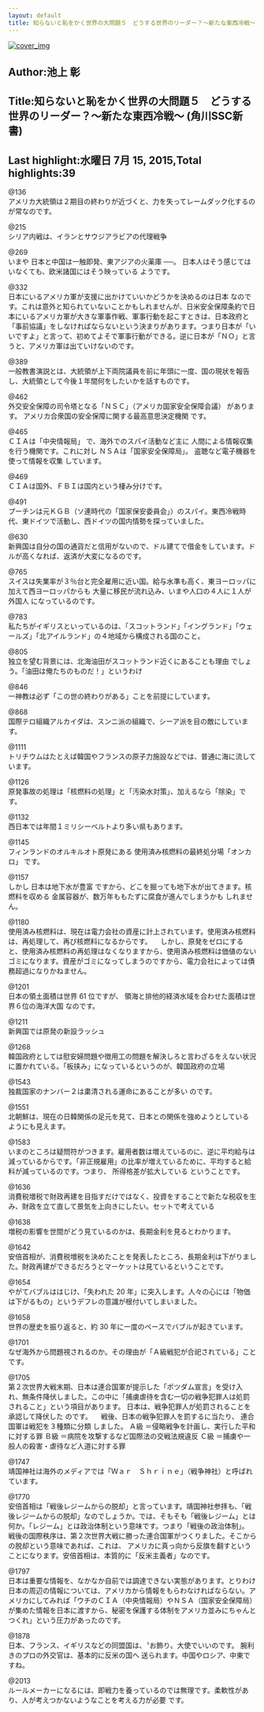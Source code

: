 ```yaml
---
layout: default
title: 知らないと恥をかく世界の大問題５　どうする世界のリーダー？～新たな東西冷戦～ (角川SSC新書) by 池上 彰
---
```


[![cover_img](http://images-jp.amazon.com/images/P/B00K7TB4PY.09.MZZZZZZZ.jpg)](https://www.amazon.co.jp/dp/B00K7TB4PY)  
## Author:池上 彰  
## Title:知らないと恥をかく世界の大問題５　どうする世界のリーダー？～新たな東西冷戦～ (角川SSC新書)  
## Last highlight:水曜日 7月 15, 2015,Total highlights:39  
  
@136  
アメリカ大統領は２期目の終わりが近づくと、力を失ってレームダック化するのが常なのです。  
  
@215  
シリア内戦は、イランとサウジアラビアの代理戦争  
  
@269  
いまや 日本と中国は一触即発、東アジアの火薬庫 ──。 日本人はそう感じてはいなくても、欧米諸国にはそう映っている ようです。  
  
@332  
日本にいるアメリカ軍が支援に出かけていいかどうかを決めるのは日本 なのです。これは意外と知られていないことかもしれませんが、日米安全保障条約で日本にいるアメリカ軍が大きな軍事作戦、軍事行動を起こすときは、日本政府と「事前協議」をしなければならないという決まりがあります。つまり日本が「いいですよ」と言って、初めてよそで軍事行動ができる。逆に日本が「ＮＯ」と言うと、アメリカ軍は出ていけないのです。  
  
@389  
一般教書演説とは、大統領が上下両院議員を前に年頭に一度、国の現状を報告し、大統領として今後１年間何をしたいかを話すものです。  
  
@462  
外交安全保障の司令塔となる「ＮＳＣ」（アメリカ国家安全保障会議） があります。 アメリカ合衆国の安全保障に関する最高意思決定機関 です。  
  
@465  
ＣＩＡは「中央情報局」 で、海外でのスパイ活動など主に 人間による情報収集 を行う機関です。これに対し ＮＳＡは「国家安全保障局」。 盗聴など電子機器を使って情報を収集 しています。  
  
@469  
ＣＩＡは国外、ＦＢＩは国内という棲み分けです。  
  
@491  
プーチンは元ＫＧＢ（ソ連時代の「国家保安委員会」）のスパイ。東西冷戦時代、東ドイツで活動し、西ドイツの国内情勢を探っていました。  
  
@630  
新興国は自分の国の通貨だと信用がないので、ドル建てで借金をしています。ドルが高くなれば、返済が大変になるのです。  
  
@765  
スイスは失業率が３％台と完全雇用に近い国。給与水準も高く、東ヨーロッパに加えて西ヨーロッパからも 大量に移民が流れ込み、いまや人口の４人に１人が外国人 になっているのです。  
  
@783  
私たちがイギリスといっているのは、「スコットランド」「イングランド」「ウェールズ」「北アイルランド」の４地域から構成される国のこと。  
  
@805  
独立を望む背景には、北海油田がスコットランド近くにあることも理由 でしょう。「油田は俺たちのものだ！」というわけ  
  
@846  
一神教は必ず「この世の終わりがある」ことを前提にしています。  
  
@868  
国際テロ組織アルカイダは、スンニ派の組織で、シーア派を目の敵にしています。  
  
@1111  
トリチウムはたとえば韓国やフランスの原子力施設などでは、普通に海に流しています。  
  
@1126  
原発事故の処理は「核燃料の処理」と「汚染水対策」、加えるなら「除染」です。  
  
@1132  
西日本では年間１ミリシーベルトより多い県もあります。  
  
@1145  
フィンランドのオルキルオト原発にある 使用済み核燃料の最終処分場「オンカロ」 です。  
  
@1157  
しかし 日本は地下水が豊富 ですから、どこを掘っても地下水が出てきます。核燃料を収める 金属容器が、数万年ももたずに腐食が進んでしまうかも しれません。  
  
@1180  
使用済み核燃料は、現在は電力会社の資産に計上されています。使用済み核燃料は、再処理して、再び核燃料になるからです。 　しかし、原発をゼロにすると、使用済み核燃料の再処理はなくなりますから、使用済み核燃料は価値のないゴミになります。資産がゴミになってしまうのですから、電力会社によっては債務超過になりかねません。  
  
@1201  
日本の領土面積は世界 61 位ですが、 領海と排他的経済水域を合わせた面積は世界６位の海洋大国 なのです。  
  
@1211  
新興国では原発の新設ラッシュ  
  
@1268  
韓国政府としては慰安婦問題や徴用工の問題を解決しろと言わざるをえない状況 に置かれている。「板挟み」になっているというのが、韓国政府の立場  
  
@1543  
独裁国家のナンバー２は粛清される運命にあることが多い のです。  
  
@1551  
北朝鮮は、現在の日韓関係の足元を見て、日本との関係を強めようとしている ようにも見えます。  
  
@1583  
いまのところは疑問符がつきます。雇用者数は増えているのに、逆に平均給与は減っているからです。「非正規雇用」の比率が増えているために、平均すると給料が減っているのです。つまり、 所得格差が拡大している ということです。  
  
@1636  
消費税増税で財政再建を目指すだけではなく、投資をすることで新たな税収を生み、財政を立て直して景気を上向きにしたい。セットで考えている  
  
@1638  
増税の影響を世間がどう見ているのかは、長期金利を見るとわかります。  
  
@1642  
安倍首相が、消費税増税を決めたことを発表したところ、長期金利は下がりました。財政再建ができるだろうとマーケットは見ているということです。  
  
@1654  
やがてバブルははじけ、「失われた 20 年」に突入します。人々の心には「物価は下がるもの」というデフレの意識が根付いてしまいました。  
  
@1658  
世界の歴史を振り返ると、約 30 年に一度のペースでバブルが起きています。  
  
@1701  
なぜ海外から問題視されるのか。その理由が「Ａ級戦犯が合祀されている」こと です。  
  
@1705  
第２次世界大戦末期、日本は連合国軍が提示した「ポツダム宣言」を受け入れ、無条件降伏しました。この中に「捕虜虐待を含む一切の戦争犯罪人は処罰されること」という項目があります。 日本は、戦争犯罪人が処罰されることを承認して降伏した のです。 　戦後、日本の戦争犯罪人を罰するに当たり、 連合国軍は戦犯を３種類に分類 しました。 Ａ級 ＝侵略戦争を計画し、実行した平和に対する罪 Ｂ級 ＝病院を攻撃するなど国際法の交戦法規違反 Ｃ級 ＝捕虜や一般人の殺害・虐待など人道に対する罪  
  
@1747  
靖国神社は海外のメディアでは「Ｗａｒ　Ｓｈｒｉｎｅ」（戦争神社）と呼ばれています。  
  
@1770  
安倍首相は「戦後レジームからの脱却」と言っています。靖国神社参拝も、「戦後レジームからの脱却」なのでしょうか。では、そもそも「戦後レジーム」とは何か。「レジーム」とは政治体制という意味です。つまり「戦後の政治体制」。 戦後の国際秩序は、第２次世界大戦に勝った連合国軍がつくりました。そこからの脱却という意味であれば、これは、 アメリカに真っ向から反旗を翻すということになります。安倍首相は、本質的に「反米主義者」なのです。  
  
@1797  
日本は重要な情報を、なかなか自前では調達できない実態があります。とりわけ日本の周辺の情報については、アメリカから情報をもらわなければならない。アメリカにしてみれば「ウチのＣＩＡ（中央情報局）やＮＳＡ（国家安全保障局）が集めた情報を日本に渡すから、秘密を保護する体制をアメリカ並みにちゃんとつくれ」という圧力があったのです。  
  
@1878  
日本、フランス、イギリスなどの同盟国は、〝お飾り〟大使でいいのです。 腕利きのプロの外交官は、基本的に反米の国へ 送られます。中国やロシア、中東ですね。  
  
@2013  
ルールメーカーになるには、即戦力を養っているのでは無理です。柔軟性があり、人が考えつかないようなことを考える力が必要 です。  